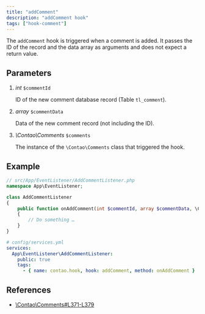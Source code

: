 ```yaml
---
title: "addComment"
description: "addComment hook"
tags: ["hook-comment"]
---
```


The `addComment` hook is triggered when a comment is added. It passes the ID of 
the record and the data array as arguments and does not expect a return value.


## Parameters

1. *int* `$commentId`

    ID of the new comment database record (Table `tl_comment`).

2. *array* `$commentData`

    Data of the new comment record (not including the ID).
    
3. *\Contao\Comments* `$comments`

    The instance of the `\Contao\Comments` class that triggered the hook.


## Example

```php
// src/App/EventListener/AddCommentListener.php
namespace App\EventListener;

class AddCommentListener
{
    public function onAddComment(int $commentId, array $commentData, \Contao\Comments $comments): void
    {
        // Do something …
    }
}
```

```yml
# config/services.yml
services:
  App\EventListener\AddCommentListener:
    public: true
    tags:
      - { name: contao.hook, hook: addComment, method: onAddComment }
```

## References

* [\Contao\Comments#L371-L379](https://github.com/contao/contao/blob/4.7.6/comments-bundle/src/Resources/contao/classes/Comments.php#L371-L379)
